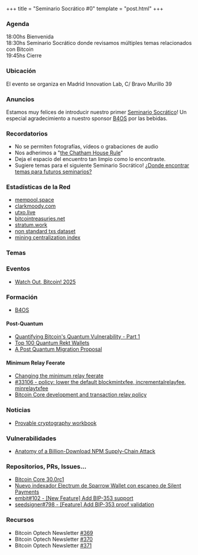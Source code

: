 +++
title = "Seminario Socrático #0"
template = "post.html"
+++

### Agenda

18:00hs Bienvenida\
18:30hs Seminario Socrático donde revisamos múltiples temas relacionados con Bitcoin\
19:45hs Cierre

### Ubicación

El evento se organiza en Madrid Innovation Lab, C/ Bravo Murillo 39 

### Anuncios

Estamos muy felices de introducir nuestro primer [Seminario Socrático](/about)!
Un especial agradecimiento a nuestro sponsor [B4OS](https://www.libreriadesatoshi.com/b4os) por las bebidas.

### Recordatorios

- No se permiten fotografías, vídeos o grabaciones de audio
- Nos adherimos a "[the Chatham House Rule](https://www.chathamhouse.org/about-us/chatham-house-rule)"
- Deja el espacio del encuentro tan limpio como lo encontraste.
- Sugiere temas para el siguiente Seminario Socrático! [¿Donde encontrar temas para futuros seminarios?](/about/find-topics)

### Estadísticas de la Red
- [mempool.space](https://mempool.space/)
- [clarkmoody.com](https://bitcoin.clarkmoody.com/dashboard/)
- [utxo.live](https://utxo.live/)
- [bitcointreasuries.net](https://bitcointreasuries.net/)
- [stratum.work](https://stratum.work/)
- [non standard txs dataset](https://bitcoin-data.github.io/non-standard-transactions/)
- [mining centralization index](https://mainnet.observer/charts/mining-pools-centralization-index-with-proxy-pools/?c)

### Temas

### Eventos
- [Watch Out, Bitcoin! 2025](https://wobitcoin.org/)

### Formación
- [B4OS](https://b4os.dev/)

#### Post-Quantum
- [Quantifying Bitcoin's Quantum Vulnerability - Part 1](https://pq-bitcoin.org/posts/bitcoin-qva-1)
- [Top 100 Quantum Rekt Wallets](https://quantumrekt.com/top100)
- [A Post Quantum Migration Proposal](https://groups.google.com/g/bitcoindev/c/uEaf4bj07rE)

#### Minimum Relay Feerate
- [Changing the minimum relay feerate](https://delvingbitcoin.org/t/changing-the-minimum-relay-feerate/1886)
- [#33106 - policy: lower the default blockmintxfee, incrementalrelayfee, minrelaytxfee](https://github.com/bitcoin/bitcoin/pull/33106)
- [Bitcoin Core development and transaction relay policy](https://bitcoincore.org/en/2025/06/06/relay-statement/)


### Noticias
- [Provable cryptography workbook](https://delvingbitcoin.org/t/provable-cryptography-for-bitcoin-an-introduction-workbook/1974)

### Vulnerabilidades
- [Anatomy of a Billion-Download NPM Supply-Chain Attack](https://jdstaerk.substack.com/p/we-just-found-malicious-code-in-the)

### Repositorios, PRs, Issues...
- [Bitcoin Core 30.0rc1](https://github.com/bitcoin-core/bitcoin-devwiki/wiki/v30.0-Release-Notes-Draft)
- [Nuevo indexador Electrum de Sparrow Wallet con escaneo de Silent Payments](https://github.com/sparrowwallet/frigate)
- [embit#102 - [New Feature] Add BIP-353 support](https://github.com/diybitcoinhardware/embit/pull/102)
- [seedsigner#798 - [Feature] Add BIP-353 proof validation](https://github.com/SeedSigner/seedsigner/pull/798)

### Recursos
- Bitcoin Optech Newsletter [#369](https://bitcoinops.org/en/newsletters/2025/08/29/)
- Bitcoin Optech Newsletter [#370](https://bitcoinops.org/en/newsletters/2025/09/05/)
- Bitcoin Optech Newsletter [#371](https://bitcoinops.org/en/newsletters/2025/09/12/)